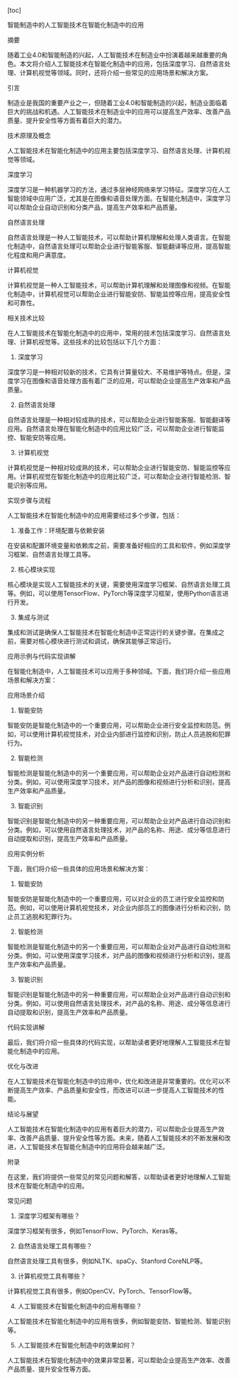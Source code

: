 
[toc]                    
                
                
智能制造中的人工智能技术在智能化制造中的应用

摘要

随着工业4.0和智能制造的兴起，人工智能技术在制造业中扮演着越来越重要的角色。本文将介绍人工智能技术在智能化制造中的应用，包括深度学习、自然语言处理、计算机视觉等领域。同时，还将介绍一些常见的应用场景和解决方案。

引言

制造业是我国的重要产业之一，但随着工业4.0和智能制造的兴起，制造业面临着巨大的挑战和机遇。人工智能技术在制造业中的应用可以提高生产效率、改善产品质量、提升安全性等方面有着巨大的潜力。

技术原理及概念

人工智能技术在智能化制造中的应用主要包括深度学习、自然语言处理、计算机视觉等领域。

深度学习

深度学习是一种机器学习的方法，通过多层神经网络来学习特征。深度学习在人工智能领域中应用广泛，尤其是在图像和语音处理方面。在智能化制造中，深度学习可以帮助企业自动识别和分类产品，提高生产效率和产品质量。

自然语言处理

自然语言处理是一种人工智能技术，可以帮助计算机理解和处理人类语言。在智能化制造中，自然语言处理可以帮助企业进行智能客服、智能翻译等应用，提高智能化程度和用户满意度。

计算机视觉

计算机视觉是一种人工智能技术，可以帮助计算机理解和处理图像和视频。在智能化制造中，计算机视觉可以帮助企业进行智能安防、智能监控等应用，提高安全性和可靠性。

相关技术比较

在人工智能技术在智能化制造中的应用中，常用的技术包括深度学习、自然语言处理、计算机视觉等。这些技术的比较包括以下几个方面：

1. 深度学习

深度学习是一种相对较新的技术，它具有计算量较大、不易维护等特点。但是，深度学习在图像和语音处理方面有着广泛的应用，可以帮助企业提高生产效率和产品质量。

2. 自然语言处理

自然语言处理是一种相对较成熟的技术，可以帮助企业进行智能客服、智能翻译等应用。自然语言处理在智能化制造中的应用比较广泛，可以帮助企业进行智能监控、智能安防等应用。

3. 计算机视觉

计算机视觉是一种相对较成熟的技术，可以帮助企业进行智能安防、智能监控等应用。计算机视觉在智能化制造中的应用比较广泛，可以帮助企业进行智能检测、智能识别等应用。

实现步骤与流程

人工智能技术在智能化制造中的应用需要经过多个步骤，包括：

1. 准备工作：环境配置与依赖安装

在安装和配置环境变量和依赖库之前，需要准备好相应的工具和软件，例如深度学习框架、自然语言处理工具等。

2. 核心模块实现

核心模块是实现人工智能技术的关键，需要使用深度学习框架、自然语言处理工具等。例如，可以使用TensorFlow、PyTorch等深度学习框架，使用Python语言进行开发。

3. 集成与测试

集成和测试是确保人工智能技术在智能化制造中正常运行的关键步骤。在集成之前，需要对核心模块进行测试和调试，确保其能够正常运行。

应用示例与代码实现讲解

在智能化制造中，人工智能技术可以应用于多种领域。下面，我们将介绍一些应用场景和解决方案：

应用场景介绍

1. 智能安防

智能安防是智能化制造中的一个重要应用，可以帮助企业进行安全监控和防范。例如，可以使用计算机视觉技术，对企业内部进行监控和识别，防止人员逃脱和犯罪行为。

2. 智能检测

智能检测是智能化制造中的另一个重要应用，可以帮助企业对产品进行自动检测和分类。例如，可以使用深度学习技术，对产品的图像和视频进行分析和识别，提高生产效率和产品质量。

3. 智能识别

智能识别是智能化制造中的另一种重要应用，可以帮助企业对产品进行自动识别和分类。例如，可以使用自然语言处理技术，对产品的名称、用途、成分等信息进行自动提取和识别，提高生产效率和产品质量。

应用实例分析

下面，我们将介绍一些具体的应用场景和解决方案：

1. 智能安防

智能安防是智能化制造中的一个重要应用，可以对企业的员工进行安全监控和防范。例如，可以使用计算机视觉技术，对企业内部员工的图像进行分析和识别，防止员工逃脱和犯罪行为。

2. 智能检测

智能检测是智能化制造中的另一个重要应用，可以帮助企业对产品进行自动检测和分类。例如，可以使用深度学习技术，对产品的图像和视频进行分析和识别，提高生产效率和产品质量。

3. 智能识别

智能识别是智能化制造中的另一种重要应用，可以帮助企业对产品进行自动识别和分类。例如，可以使用自然语言处理技术，对产品的名称、用途、成分等信息进行自动提取和识别，提高生产效率和产品质量。

代码实现讲解

最后，我们将介绍一些具体的代码实现，以帮助读者更好地理解人工智能技术在智能化制造中的应用。

优化与改进

在人工智能技术在智能化制造中的应用中，优化和改进是非常重要的。优化可以不断提高生产效率、产品质量和安全性，而改进可以进一步提高人工智能技术的性能。

结论与展望

人工智能技术在智能化制造中的应用有着巨大的潜力，可以帮助企业提高生产效率、改善产品质量、提升安全性等方面。未来，随着人工智能技术的不断发展和改进，人工智能技术在智能化制造中的应用将会越来越广泛。

附录

在这里，我们将提供一些常见的常见问题和解答，以帮助读者更好地理解人工智能技术在智能化制造中的应用。

常见问题

1. 深度学习框架有哪些？

深度学习框架有很多，例如TensorFlow、PyTorch、Keras等。

2. 自然语言处理工具有哪些？

自然语言处理工具有很多，例如NLTK、spaCy、Stanford CoreNLP等。

3. 计算机视觉工具有哪些？

计算机视觉工具有很多，例如OpenCV、PyTorch、TensorFlow等。

4. 人工智能技术在智能化制造中的应用有哪些？

人工智能技术在智能化制造中的应用有很多，例如智能安防、智能检测、智能识别等。

5. 人工智能技术在智能化制造中的效果如何？

人工智能技术在智能化制造中的效果非常显著，可以帮助企业提高生产效率、改善产品质量、提升安全性等方面。

